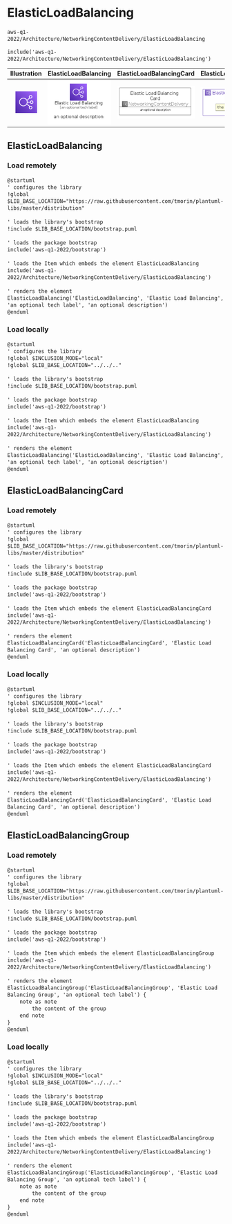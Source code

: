 # ElasticLoadBalancing


```text
aws-q1-2022/Architecture/NetworkingContentDelivery/ElasticLoadBalancing
```

```text
include('aws-q1-2022/Architecture/NetworkingContentDelivery/ElasticLoadBalancing')
```



| Illustration | ElasticLoadBalancing | ElasticLoadBalancingCard | ElasticLoadBalancingGroup |
| :---: | :---: | :---: | :---: |
| ![illustration for Illustration](../../../aws-q1-2022/Architecture/NetworkingContentDelivery/ElasticLoadBalancing.png) | ![illustration for ElasticLoadBalancing](../../../aws-q1-2022/Architecture/NetworkingContentDelivery/ElasticLoadBalancing.Local.png) | ![illustration for ElasticLoadBalancingCard](../../../aws-q1-2022/Architecture/NetworkingContentDelivery/ElasticLoadBalancingCard.Local.png) | ![illustration for ElasticLoadBalancingGroup](../../../aws-q1-2022/Architecture/NetworkingContentDelivery/ElasticLoadBalancingGroup.Local.png) |




## ElasticLoadBalancing

### Load remotely
```plantuml
@startuml
' configures the library
!global $LIB_BASE_LOCATION="https://raw.githubusercontent.com/tmorin/plantuml-libs/master/distribution"

' loads the library's bootstrap
!include $LIB_BASE_LOCATION/bootstrap.puml

' loads the package bootstrap
include('aws-q1-2022/bootstrap')

' loads the Item which embeds the element ElasticLoadBalancing
include('aws-q1-2022/Architecture/NetworkingContentDelivery/ElasticLoadBalancing')

' renders the element
ElasticLoadBalancing('ElasticLoadBalancing', 'Elastic Load Balancing', 'an optional tech label', 'an optional description')
@enduml
```

### Load locally
```plantuml
@startuml
' configures the library
!global $INCLUSION_MODE="local"
!global $LIB_BASE_LOCATION="../../.."

' loads the library's bootstrap
!include $LIB_BASE_LOCATION/bootstrap.puml

' loads the package bootstrap
include('aws-q1-2022/bootstrap')

' loads the Item which embeds the element ElasticLoadBalancing
include('aws-q1-2022/Architecture/NetworkingContentDelivery/ElasticLoadBalancing')

' renders the element
ElasticLoadBalancing('ElasticLoadBalancing', 'Elastic Load Balancing', 'an optional tech label', 'an optional description')
@enduml
```

## ElasticLoadBalancingCard

### Load remotely
```plantuml
@startuml
' configures the library
!global $LIB_BASE_LOCATION="https://raw.githubusercontent.com/tmorin/plantuml-libs/master/distribution"

' loads the library's bootstrap
!include $LIB_BASE_LOCATION/bootstrap.puml

' loads the package bootstrap
include('aws-q1-2022/bootstrap')

' loads the Item which embeds the element ElasticLoadBalancingCard
include('aws-q1-2022/Architecture/NetworkingContentDelivery/ElasticLoadBalancing')

' renders the element
ElasticLoadBalancingCard('ElasticLoadBalancingCard', 'Elastic Load Balancing Card', 'an optional description')
@enduml
```

### Load locally
```plantuml
@startuml
' configures the library
!global $INCLUSION_MODE="local"
!global $LIB_BASE_LOCATION="../../.."

' loads the library's bootstrap
!include $LIB_BASE_LOCATION/bootstrap.puml

' loads the package bootstrap
include('aws-q1-2022/bootstrap')

' loads the Item which embeds the element ElasticLoadBalancingCard
include('aws-q1-2022/Architecture/NetworkingContentDelivery/ElasticLoadBalancing')

' renders the element
ElasticLoadBalancingCard('ElasticLoadBalancingCard', 'Elastic Load Balancing Card', 'an optional description')
@enduml
```

## ElasticLoadBalancingGroup

### Load remotely
```plantuml
@startuml
' configures the library
!global $LIB_BASE_LOCATION="https://raw.githubusercontent.com/tmorin/plantuml-libs/master/distribution"

' loads the library's bootstrap
!include $LIB_BASE_LOCATION/bootstrap.puml

' loads the package bootstrap
include('aws-q1-2022/bootstrap')

' loads the Item which embeds the element ElasticLoadBalancingGroup
include('aws-q1-2022/Architecture/NetworkingContentDelivery/ElasticLoadBalancing')

' renders the element
ElasticLoadBalancingGroup('ElasticLoadBalancingGroup', 'Elastic Load Balancing Group', 'an optional tech label') {
    note as note
        the content of the group
    end note
}
@enduml
```

### Load locally
```plantuml
@startuml
' configures the library
!global $INCLUSION_MODE="local"
!global $LIB_BASE_LOCATION="../../.."

' loads the library's bootstrap
!include $LIB_BASE_LOCATION/bootstrap.puml

' loads the package bootstrap
include('aws-q1-2022/bootstrap')

' loads the Item which embeds the element ElasticLoadBalancingGroup
include('aws-q1-2022/Architecture/NetworkingContentDelivery/ElasticLoadBalancing')

' renders the element
ElasticLoadBalancingGroup('ElasticLoadBalancingGroup', 'Elastic Load Balancing Group', 'an optional tech label') {
    note as note
        the content of the group
    end note
}
@enduml
```

